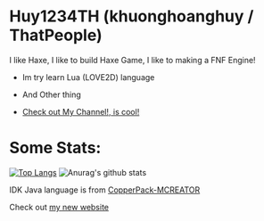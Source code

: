 # Huy1234TH (khuonghoanghuy / ThatPeople)
I like Haxe, I like to build Haxe Game, I like to making a FNF Engine!

- Im try learn Lua (LOVE2D) language
- And Other thing

- [Check out My Channel!, is cool!](https://www.youtube.com/channel/UCHLN1cnuBhRvPBgrhARqp2A)

# Some Stats:
[![Top Langs](https://github-readme-stats.vercel.app/api/top-langs/?username=khuonghoanghuy)](https://github.com/khuonghoanghuy/github-readme-stats)
![Anurag's github stats](https://github-readme-stats.vercel.app/api?username=khuonghoanghuy)

IDK Java language is from [CopperPack-MCREATOR](https://github.com/khuonghoanghuy/CopperPack-MCREATOR)

Check out [my new website](https://khuonghoanghuy.github.io/huy1234thwebsite/)
